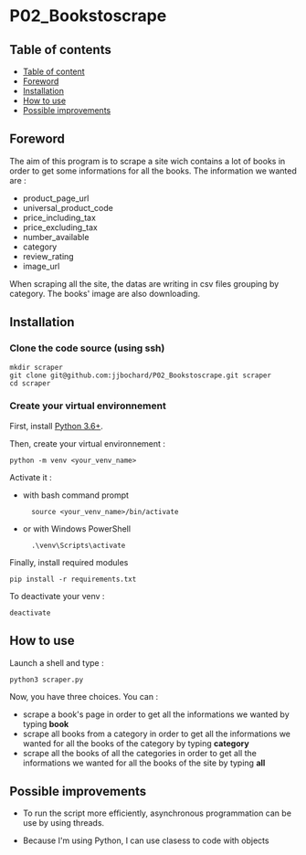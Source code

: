 # P02_Bookstoscrape

## Table of contents
- [Table of content](#table-of-content)
- [Foreword](#foreword)
- [Installation](#installation)
- [How to use](#how-to-use)
- [Possible improvements](#possible-improvements)

## Foreword

The aim of this program is to scrape a site wich contains a lot of books in order to get some informations for all the books.
The information we wanted are :
- product_page_url
- universal_product_code
- price_including_tax
- price_excluding_tax
- number_available
- category
- review_rating
- image_url

When scraping all the site, the datas are writing in csv files grouping by category. The books' image are also downloading.


## Installation

### Clone the code source (using ssh)

    mkdir scraper
    git clone git@github.com:jjbochard/P02_Bookstoscrape.git scraper
    cd scraper

### Create your virtual environnement

First, install [Python 3.6+](https://www.python.org/downloads/).

Then, create your virtual environnement :

    python -m venv <your_venv_name>

Activate it :

- with bash command prompt

        source <your_venv_name>/bin/activate

- or with Windows PowerShell

        .\venv\Scripts\activate

Finally, install required modules

    pip install -r requirements.txt

To deactivate your venv :

    deactivate

## How to use

Launch a shell and type :

    python3 scraper.py

Now, you have three choices. You can :

- scrape a book's page in order to get all the informations we wanted by typing **book**
- scrape all books from a category in order to get all the informations we wanted for all the books of the category by typing **category**
- scrape all the books of all the categories in order to get all the informations we wanted for all the books of the site by typing **all**

## Possible improvements

- To run the script more efficiently, asynchronous programmation can be use by using threads.

- Because I'm using Python, I can use clasess to code with objects
